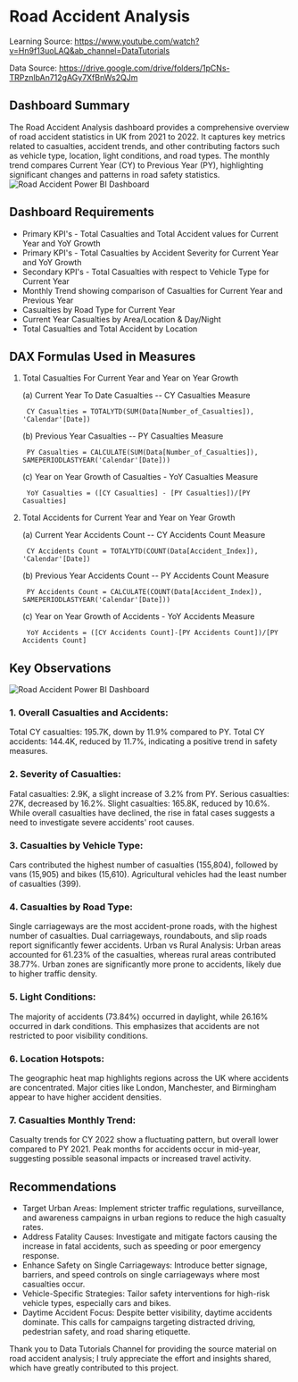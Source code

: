 # Road Accident Analysis
Learning Source: https://www.youtube.com/watch?v=Hn9f13uoLAQ&ab_channel=DataTutorials

Data Source: https://drive.google.com/drive/folders/1pCNs-TRPznlbAn712gAGy7XfBnWs2QJm
## Dashboard Summary
The Road Accident Analysis dashboard provides a comprehensive overview of road accident statistics in UK from 2021 to 2022. It captures key metrics related to casualties, accident trends, and other contributing factors such as vehicle type, location, light conditions, and road types. The monthly trend compares Current Year (CY) to Previous Year (PY), highlighting significant changes and patterns in road safety statistics.
![Road Accident Power BI Dashboard](https://github.com/user-attachments/assets/a6651c00-a557-4cb5-bdf3-74efe472ab26)
## Dashboard Requirements
- Primary KPI's - Total Casualties and Total Accident values for Current Year and YoY Growth
- Primary KPI's - Total Casualties by Accident Severity for Current Year and YoY Growth
- Secondary KPI's - Total Casualties with respect to Vehicle Type for Current Year
- Monthly Trend showing comparison of Casualties for Current Year and Previous Year
- Casualties by Road Type for Current Year
- Current Year Casualties by Area/Location & Day/Night
- Total Casualties and Total Accident by Location
## DAX Formulas Used in Measures
1. Total Casualties For Current Year and Year on Year Growth

    (a) Current Year To Date Casualties -- CY Casualties Measure

        CY Casualties = TOTALYTD(SUM(Data[Number_of_Casualties]), 'Calendar'[Date])

    (b) Previous Year Casualties -- PY Casualties Measure
  
        PY Casualties = CALCULATE(SUM(Data[Number_of_Casualties]), SAMEPERIODLASTYEAR('Calendar'[Date]))
  
    (c) Year on Year Growth of Casualties - YoY Casualties Measure
  
        YoY Casualties = ([CY Casualties] - [PY Casualties])/[PY Casualties]
3. Total Accidents for Current Year and Year on Year Growth
   
    (a) Current Year Accidents Count -- CY Accidents Count Measure
   
        CY Accidents Count = TOTALYTD(COUNT(Data[Accident_Index]), 'Calendar'[Date])
   
    (b) Previous Year Accidents Count -- PY Accidents Count Measure
   
        PY Accidents Count = CALCULATE(COUNT(Data[Accident_Index]), SAMEPERIODLASTYEAR('Calendar'[Date]))
   
    (c) Year on Year Growth of Accidents - YoY Accidents Measure
   
        YoY Accidents = ([CY Accidents Count]-[PY Accidents Count])/[PY Accidents Count]

## Key Observations
![Road Accident Power BI Dashboard](https://github.com/user-attachments/assets/a6651c00-a557-4cb5-bdf3-74efe472ab26)
### 1. Overall Casualties and Accidents:
Total CY casualties: 195.7K, down by 11.9% compared to PY.
Total CY accidents: 144.4K, reduced by 11.7%, indicating a positive trend in safety measures.
### 2. Severity of Casualties:
Fatal casualties: 2.9K, a slight increase of 3.2% from PY.
Serious casualties: 27K, decreased by 16.2%.
Slight casualties: 165.8K, reduced by 10.6%.
While overall casualties have declined, the rise in fatal cases suggests a need to investigate severe accidents' root causes.
### 3. Casualties by Vehicle Type:
Cars contributed the highest number of casualties (155,804), followed by vans (15,905) and bikes (15,610).
Agricultural vehicles had the least number of casualties (399).
### 4. Casualties by Road Type:
Single carriageways are the most accident-prone roads, with the highest number of casualties.
Dual carriageways, roundabouts, and slip roads report significantly fewer accidents.
Urban vs Rural Analysis:
Urban areas accounted for 61.23% of the casualties, whereas rural areas contributed 38.77%.
Urban zones are significantly more prone to accidents, likely due to higher traffic density.
### 5. Light Conditions:
The majority of accidents (73.84%) occurred in daylight, while 26.16% occurred in dark conditions.
This emphasizes that accidents are not restricted to poor visibility conditions.
### 6. Location Hotspots:
The geographic heat map highlights regions across the UK where accidents are concentrated. Major cities like London, Manchester, and Birmingham appear to have higher accident densities.
### 7. Casualties Monthly Trend:
Casualty trends for CY 2022 show a fluctuating pattern, but overall lower compared to PY 2021.
Peak months for accidents occur in mid-year, suggesting possible seasonal impacts or increased travel activity.

## Recommendations
- Target Urban Areas: Implement stricter traffic regulations, surveillance, and awareness campaigns in urban regions to reduce the high casualty rates.
- Address Fatality Causes: Investigate and mitigate factors causing the increase in fatal accidents, such as speeding or poor emergency response.
- Enhance Safety on Single Carriageways: Introduce better signage, barriers, and speed controls on single carriageways where most casualties occur.
- Vehicle-Specific Strategies: Tailor safety interventions for high-risk vehicle types, especially cars and bikes.
- Daytime Accident Focus: Despite better visibility, daytime accidents dominate. This calls for campaigns targeting distracted driving, pedestrian safety, and road sharing etiquette.


Thank you to Data Tutorials Channel for providing the source material on road accident analysis; I truly appreciate the effort and insights shared, which have greatly contributed to this project.
